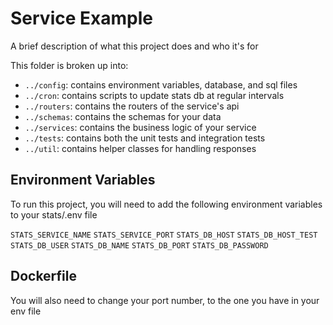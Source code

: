 
# Service Example

A brief description of what this project does and who it's for

This folder is broken up into:

- `../config`: contains environment variables, database, and sql files
- `../cron`: contains scripts to update stats db at regular intervals
- `../routers`: contains the routers of the service's api
- `../schemas`: contains the schemas for your data
- `../services`: contains the business logic of your service
- `../tests`: contains both the unit tests and integration tests
- `../util`: contains helper classes for handling responses 

## Environment Variables

To run this project, you will need to add the following environment variables to your stats/.env file

`STATS_SERVICE_NAME`
`STATS_SERVICE_PORT`
`STATS_DB_HOST`
`STATS_DB_HOST_TEST`
`STATS_DB_USER`
`STATS_DB_NAME`
`STATS_DB_PORT`
`STATS_DB_PASSWORD`

## Dockerfile

You will also need to change your port number, to the one you have in your env file